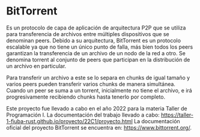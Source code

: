 # BitTorrent

Es un protocolo de capa de aplicación de arquitectura P2P que se utiliza para transferencia de archivos entre múltiples dispositivos que se denominan peers. Debido a su arquitectura, BitTorrent es un protocolo escalable ya que no tiene un único punto de falla, más bien todos los peers garantizan la transferencia de un archivo de un nodo de la red a otro. Se denomina torrent al conjunto de peers que participan en la distribución de un archivo en particular.

Para transferir un archivo a este se lo separa en chunks de igual tamaño y varios peers pueden transferir varios chunks de manera simultánea. Cuando un peer se suma a un torrent, inicialmente no tiene el archivo, e irá progresivamente recibiendo chunks hasta tenerlo por completo.

Este proyecto fue llevado a cabo en el año 2022 para la materia Taller de Programación I.
La documentación del trabajo llevado a cabo: https://taller-1-fiuba-rust.github.io/proyecto/22C1/proyecto.html
La documentación oficial del proyecto BitTorrent se encuentra en: https://www.bittorrent.org/.

